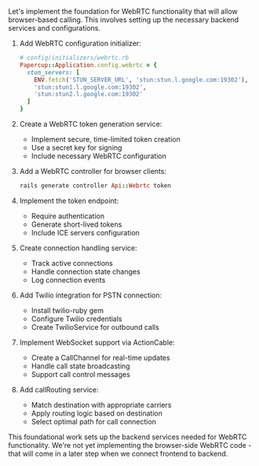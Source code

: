 Let's implement the foundation for WebRTC functionality that will allow browser-based calling. This involves setting up the necessary backend services and configurations.

1. Add WebRTC configuration initializer:
   ```ruby
   # config/initializers/webrtc.rb
   Papercup::Application.config.webrtc = {
     stun_servers: [
       ENV.fetch('STUN_SERVER_URL', 'stun:stun.l.google.com:19302'),
       'stun:stun1.l.google.com:19302',
       'stun:stun2.l.google.com:19302'
     ]
   }
   ```

2. Create a WebRTC token generation service:
   - Implement secure, time-limited token creation
   - Use a secret key for signing
   - Include necessary WebRTC configuration

3. Add a WebRTC controller for browser clients:
   ```ruby
   rails generate controller Api::Webrtc token
   ```

4. Implement the token endpoint:
   - Require authentication
   - Generate short-lived tokens
   - Include ICE servers configuration

5. Create connection handling service:
   - Track active connections
   - Handle connection state changes
   - Log connection events

6. Add Twilio integration for PSTN connection:
   - Install twilio-ruby gem
   - Configure Twilio credentials
   - Create TwilioService for outbound calls

7. Implement WebSocket support via ActionCable:
   - Create a CallChannel for real-time updates
   - Handle call state broadcasting
   - Support call control messages

8. Add callRouting service:
   - Match destination with appropriate carriers
   - Apply routing logic based on destination
   - Select optimal path for call connection

This foundational work sets up the backend services needed for WebRTC functionality. We're not yet implementing the browser-side WebRTC code - that will come in a later step when we connect frontend to backend.